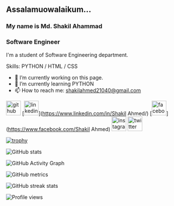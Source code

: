 ## Assalamuowalaikum...
### My name is Md. Shakil Ahammad
### Software Engineer

I'm a student of Software Engineering department.

Skills: PYTHON / HTML / CSS

- 🔭 I’m currently working on this page. 
- 🌱 I’m currently learning PYTHON 
- 📫 How to reach me: shakilahmed21040@gmail.com 


[<img src='https://cdn.jsdelivr.net/npm/simple-icons@3.0.1/icons/github.svg' alt='github' height='40'>](https://github.com/ShakilGit)  [<img src='https://cdn.jsdelivr.net/npm/simple-icons@3.0.1/icons/linkedin.svg' alt='linkedin' height='40'>](https://www.linkedin.com/in/Shakil Ahmed/)  [<img src='https://cdn.jsdelivr.net/npm/simple-icons@3.0.1/icons/facebook.svg' alt='facebook' height='40'>](https://www.facebook.com/Shakil Ahmed)  [<img src='https://cdn.jsdelivr.net/npm/simple-icons@3.0.1/icons/instagram.svg' alt='instagram' height='40'>](https://www.instagram.com/shakil_494/)  [<img src='https://cdn.jsdelivr.net/npm/simple-icons@3.0.1/icons/twitter.svg' alt='twitter' height='40'>](https://twitter.com/ShakilA30713633)  

[![trophy](https://github-profile-trophy.vercel.app/?username=ShakilGit)](https://github.com/ryo-ma/github-profile-trophy)

![GitHub stats](https://github-readme-stats.vercel.app/api?username=ShakilGit&show_icons=true)  

![GitHub Activity Graph](https://activity-graph.herokuapp.com/graph?username=ShakilGit)  

![GitHub metrics](https://metrics.lecoq.io/ShakilGit)  

![GitHub streak stats](https://github-readme-streak-stats.herokuapp.com/?user=ShakilGit)  

![Profile views](https://gpvc.arturio.dev/ShakilGit)  
